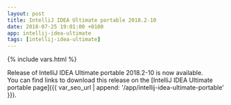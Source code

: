 ```yaml
---
layout: post
title: IntelliJ IDEA Ultimate portable 2018.2-10
date: 2018-07-25 19:01:00 +0100
app: intellij-idea-ultimate
tags: [intellij-idea-ultimate]
---
```

{% include vars.html %}

Release of IntelliJ IDEA Ultimate portable 2018.2-10 is now available.<br />
You can find links to download this release on the [IntelliJ IDEA Ultimate portable page]({{ var_seo_url | append: '/app/intellij-idea-ultimate-portable' }}).